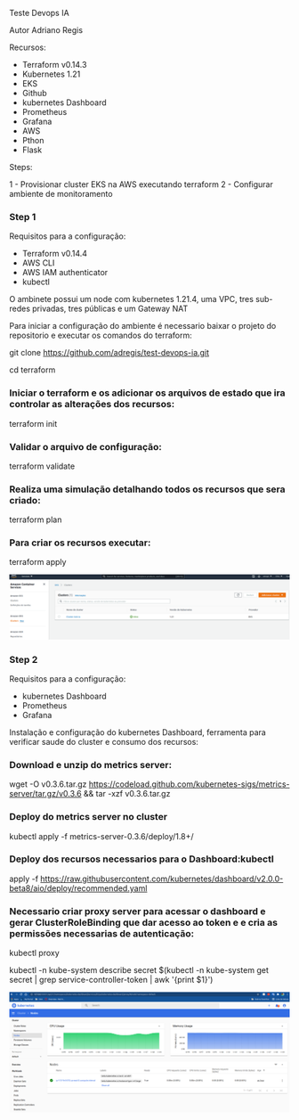 Teste Devops IA 

Autor Adriano Regis

Recursos:
- Terraform v0.14.3
- Kubernetes 1.21
- EKS
- Github
- kubernetes Dashboard
- Prometheus 
- Grafana
- AWS
- Pthon
- Flask


Steps:

1 - Provisionar cluster EKS na AWS executando terraform
2 - Configurar ambiente de monitoramento


### Step 1

Requisitos para a configuração:
- Terraform v0.14.4
- AWS CLI
- AWS IAM authenticator
- kubectl

O ambinete possui um node com kubernetes 1.21.4, uma VPC, tres sub-redes privadas, tres públicas e um Gateway NAT

Para iniciar a configuração do ambiente é necessario baixar o projeto do repositorio e executar os comandos do terraform:

git clone https://github.com/adregis/test-devops-ia.git

cd terraform

### Iniciar o terraform e os adicionar os arquivos de estado que ira controlar as alterações dos recursos:
terraform init

### Validar o arquivo de configuração:
terraform validate

### Realiza uma simulação detalhando todos os recursos que sera criado:
terraform plan

### Para criar os recursos executar:
terraform apply


![Alt text](https://github.com/adregis/test-devops-ia/blob/main/eks1.png?raw=true "Console EKS")


### Step 2

Requisitos para a configuração:
- kubernetes Dashboard
- Prometheus 
- Grafana

Instalação e configuração do kubernetes Dashboard, ferramenta para verificar saude do cluster e consumo dos recursos:

### Download e unzip do metrics server:
wget -O v0.3.6.tar.gz https://codeload.github.com/kubernetes-sigs/metrics-server/tar.gz/v0.3.6 && tar -xzf v0.3.6.tar.gz

### Deploy do metrics server no cluster
kubectl apply -f metrics-server-0.3.6/deploy/1.8+/

### Deploy dos recursos necessarios para o Dashboard:kubectl 
apply -f https://raw.githubusercontent.com/kubernetes/dashboard/v2.0.0-beta8/aio/deploy/recommended.yaml

### Necessario criar proxy server para acessar o dashboard e gerar ClusterRoleBinding que dar acesso ao token e e cria as permissões necessarias de autenticação:  
kubectl proxy

kubectl -n kube-system describe secret $(kubectl -n kube-system get secret | grep service-controller-token | awk '{print $1}')

![Alt text](https://github.com/adregis/test-devops-ia/blob/main/imagens/eks-dash.png?raw=true "Dashboard")



